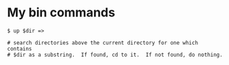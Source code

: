 # My bin commands

    $ up $dir => 

    # search directories above the current directory for one which contains
    # $dir as a substring.  If found, cd to it.  If not found, do nothing.
